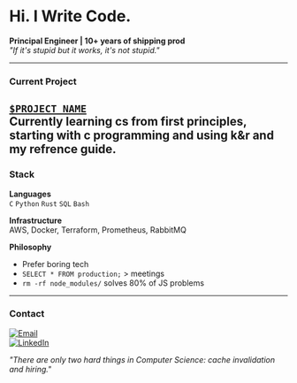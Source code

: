 # Hi. I Write Code.

**Principal Engineer | 10+ years of shipping prod**  
*"If it's stupid but it works, it's not stupid."*

---

### Current Project
[**`$PROJECT_NAME`**](https://github.com/cs-from-scratch)  
Currently learning cs from first principles, starting with c programming and using k&r and my refrence guide.
---

### Stack
**Languages**  
`C` `Python` `Rust` `SQL` `Bash`

**Infrastructure**  
AWS, Docker, Terraform, Prometheus, RabbitMQ

**Philosophy**  
- Prefer boring tech
- `SELECT * FROM production;` > meetings
- `rm -rf node_modules/` solves 80% of JS problems

---

### Contact
[![Email](https://img.shields.io/badge/Email-Dev%20stuff-black?style=flat&logo=gmail)](mailto:alvinliju342@gmail.com)  
[![LinkedIn](https://img.shields.io/badge/LinkedIn-Connect-black?style=flat&logo=linkedin)](https://linkedin.com/in/you)

*"There are only two hard things in Computer Science: cache invalidation and hiring."*
